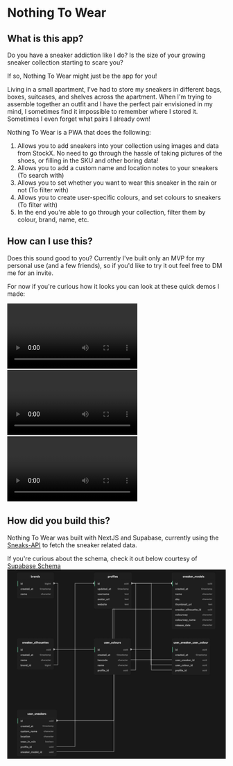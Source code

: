 # Nothing To Wear

## What is this app?
Do you have a sneaker addiction like I do? Is the size of your growing sneaker collection starting to scare you?

If so, Nothing To Wear might just be the app for you!

Living in a small apartment, I've had to store my sneakers in different bags, boxes, suitcases, and shelves across the apartment. When I'm trying to assemble together an outfit and I have the perfect pair envisioned in my mind, I sometimes find it impossible to remember where I stored it. Sometimes I even forget what pairs I already own!

Nothing To Wear is a PWA that does the following:
1. Allows you to add sneakers into your collection using images and data from StockX. No need to go through the hassle of taking pictures of the shoes, or filling in the SKU and other boring data!
2. Allows you to add a custom name and location notes to your sneakers (To search with)
3. Allows you to set whether you want to wear this sneaker in the rain or not (To filter with)
4. Allows you to create user-specific colours, and set colours to sneakers (To filter with)
5. In the end you're able to go through your collection, filter them by colour, brand, name, etc.

## How can I use this?
Does this sound good to you? Currently I've built only an MVP for my personal use (and a few friends), so if you'd like to try it out feel free to DM me for an invite.

For now if you're curious how it looks you can look at these quick demos I made:

<video src="./public/showcase_browse.mp4" controls="controls" style="max-width: 730px;">
</video>
<video src="./public/showcase_filter.mp4" controls="controls" style="max-width: 730px;">
</video>
<video src="./public/showcase_add.mp4" controls="controls" style="max-width: 730px;">
</video>
  
## How did you build this?
Nothing To Wear was built with NextJS and Supabase, currently using the [Sneaks-API](https://github.com/druv5319/sneaks-app) to fetch the sneaker related data.

If you're curious about the schema, check it out below courtesy of [Supabase Schema](https://github.com/zernonia/supabase-schema)
![Schema](./public/schema.jpg)

